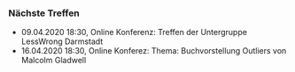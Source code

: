 ### Nächste Treffen

  * 09.04.2020 18:30, Online Konferenz: Treffen der Untergruppe LessWrong Darmstadt 
  * 16.04.2020 18:30, Online Konferez: Thema: Buchvorstellung Outliers von Malcolm Gladwell
